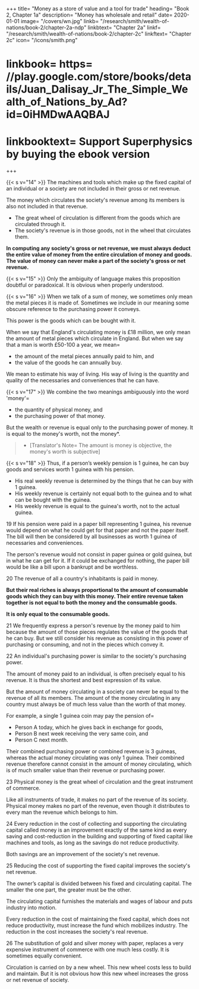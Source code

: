 +++
title=  "Money as a store of value and a tool for trade"
heading=  "Book 2, Chapter 1a"
description=  "Money has wholesale and retail"
date=  2020-01-01
image=  "/covers/wn.jpg"
linkb=  "/research/smith/wealth-of-nations/book-2/chapter-2a-ndp"
linkbtext=  "Chapter 2a"
linkf=  "/research/smith/wealth-of-nations/book-2/chapter-2c"
linkftext=  "Chapter 2c"
icon=  "/icons/smith.png"
# linkbook=  https= //play.google.com/store/books/details/Juan_Dalisay_Jr_The_Simple_Wealth_of_Nations_by_Ad?id=0iHMDwAAQBAJ
# linkbooktext=  Support Superphysics by buying the ebook version
+++


{{< s v="14" >}} The machines and tools which make up the fixed capital of an individual or a society are not included in their gross or net revenue.

The money which circulates the society's revenue among its members is also not included in that revenue.
- The great wheel of circulation is different from the goods which are circulated through it.
- The society's revenue is in those goods, not in the wheel that circulates them.

**In computing any society's gross or net revenue, we must always deduct the entire value of money from the entire circulation of money and goods. The value of money can never make a part of the society's gross or net revenue.**


{{< s v="15" >}} Only the ambiguity of language makes this proposition doubtful or paradoxical. It is obvious when properly understood.


{{< s v="16" >}} When we talk of a sum of money, we sometimes only mean the metal pieces it is made of. Sometimes we include in our meaning some obscure reference to the purchasing power it conveys.

This power is the goods which can be bought with it.

When we say that England's circulating money is £18 million, we only mean the amount of metal pieces which circulate in England. But when we say that a man is worth £50-100 a year, we mean= 
- the amount of the metal pieces annually paid to him, and
- the value of the goods he can annually buy.

We mean to estimate his way of living. His way of living is the quantity and quality of the necessaries and conveniences that he can have.


{{< s v="17" >}} We combine the two meanings ambiguously into the word 'money'= 
- the quantity of physical money, and
- the purchasing power of that money.

But the wealth or revenue is equal only to the purchasing power of money. It is equal to the money's worth, not the money*.

> * [Translator's Note=  The amount is money is objective, the money's worth is subjective]

{{< s v="18" >}} Thus, if a person’s weekly pension is 1 guinea, he can buy goods and services worth 1 guinea with his pension.
- His real weekly revenue is determined by the things that he can buy with 1 guinea.
- His weekly revenue is certainly not equal both to the guinea and to what can be bought with the guinea.
- His weekly revenue is equal to the guinea's worth, not to the actual guinea.


19 If his pension were paid in a paper bill representing 1 guinea, his revenue would depend on what he could get for that paper and not the paper itself. The bill will then be considered by all businesses as worth 1 guinea of necessaries and conveniences.

The person's revenue would not consist in paper guinea or gold guinea, but in what he can get for it. If it could be exchanged for nothing, the paper bill would be like a bill upon a bankrupt and be worthless.

20 The revenue of all a country's inhabitants is paid in money.

**But their real riches is always proportional to the amount of consumable goods which they can buy with this money. Their entire revenue taken together is not equal to both the money and the consumable goods.**

**It is only equal to the consumable goods.**


21 We frequently express a person's revenue by the money paid to him because the amount of those pieces regulates the value of the goods that he can buy. But we still consider his revenue as consisting in this power of purchasing or consuming, and not in the pieces which convey it.

22 An individual's purchasing power is similar to the society's purchasing power.

The amount of money paid to an individual, is often precisely equal to his revenue. It is thus the shortest and best expression of its value.

But the amount of money circulating in a society can never be equal to the revenue of all its members. The amount of the money circulating in any country must always be of much less value than the worth of that money.

For example, a single 1 guinea coin may pay the pension of= 
- Person A today, which he gives back in exchange for goods,
- Person B next week receiving the very same coin, and
- Person C next month.

Their combined purchasing power or combined revenue is 3 guineas, whereas the actual money circulating was only 1 guinea. Their combined revenue therefore cannot consist in the amount of money circulating, which is of much smaller value than their revenue or purchasing power.

23 Physical money is the great wheel of circulation and the great instrument of commerce.

Like all instruments of trade, it makes no part of the revenue of its society.
Physical money makes no part of the revenue, even though it distributes to every man the revenue which belongs to him.

24 Every reduction in the cost of collecting and supporting the circulating capital called money is an improvement exactly of the same kind as every saving and cost-reduction in the building and supporting of fixed capital like machines and tools, as long as the savings do not reduce productivity.

Both savings are an improvement of the society's net revenue.

25 Reducing the cost of supporting the fixed capital improves the society's net revenue.

The owner’s capital is divided between his fixed and circulating capital.
The smaller the one part, the greater must be the other.

The circulating capital furnishes the materials and wages of labour and puts industry into motion.

Every reduction in the cost of maintaining the fixed capital, which does not reduce productivity, must increase the fund which mobilizes industry. The reduction in the cost increases the society's real revenue.

26 The substitution of gold and silver money with paper, replaces a very expensive instrument of commerce with one much less costly. It is sometimes equally convenient.

Circulation is carried on by a new wheel. This new wheel costs less to build and maintain. But it is not obvious how this new wheel increases the gross or net revenue of society.

